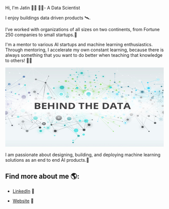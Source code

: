 
Hi, I'm Jatin 👋🏾 👨‍💻- A Data Scientist

I enjoy buildings data driven products 🛰. 

I’ve worked with organizations of all sizes on two continents, from Fortune 250 companies to small startups.🚩

I'm a mentor to various AI startups and machine learning enthusiastics. Through mentoring, I accelerate my own constant learning, because there is always something that you want to do better when teaching that knowledge to others!
👨‍🔬

<img src="https://github.com/jmalhot/jmalhot/blob/master/Data-Science3.jpeg">



I am passionate about designing, building, and deploying machine learning solutions as an end to end AI products.🎩


## Find more about me 🌎: 

- <a href="https://www.linkedin.com/in/jatin-malhotra//">LinkedIn</a> 💼

- <a href="https://www.jatin-malhotra.com//">Website</a> 💼
